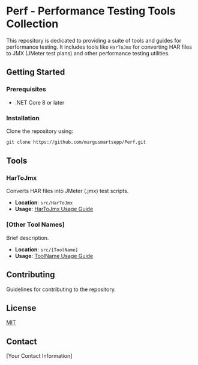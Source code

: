 # Perf - Performance Testing Tools Collection

This repository is dedicated to providing a suite of tools and guides for performance testing. It includes tools like `HarToJmx` for converting HAR files to JMX (JMeter test plans) and other performance testing utilities.

## Getting Started

### Prerequisites
- .NET Core 8 or later

### Installation
Clone the repository using:
```txt
git clone https://github.com/margusmartsepp/Perf.git
```

## Tools

### HarToJmx
Converts HAR files into JMeter (.jmx) test scripts. 
- **Location**: `src/HarToJmx`
- **Usage**: [HarToJmx Usage Guide](src/HarToJmx/README.md)

### [Other Tool Names]
Brief description.
- **Location**: `src/[ToolName]`
- **Usage**: [ToolName Usage Guide](src/[ToolName]/README.md)

## Contributing
Guidelines for contributing to the repository.

## License 
[MIT](src/LICENSE.txt)

## Contact
[Your Contact Information]
